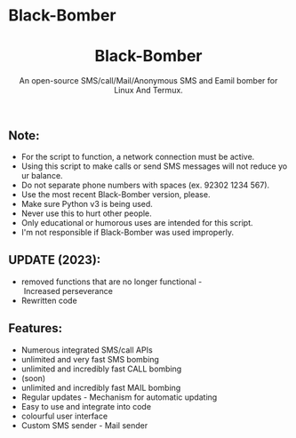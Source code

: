 # Black-Bomber
<h1 align="center">Black-Bomber</h1>
<p align="center">An open-source SMS/call/Mail/Anonymous SMS and Eamil bomber for Linux And Termux.</p><br>





## Note:

- For the script to function, a network connection must be active.
- Using this script to make calls or send SMS messages will not reduce your balance.
- Do not separate phone numbers with spaces (ex. 92302 1234 567).
- Use the most recent Black-Bomber version, please.
- Make sure Python v3 is being used.
- Never use this to hurt other people.
- Only educational or humorous uses are intended for this script.
- I'm not responsible if Black-Bomber was used improperly.


## UPDATE (2023):

- removed functions that are no longer functional
- Increased perseverance
- Rewritten code


## Features:

- Numerous integrated SMS/call APIs
- unlimited and very fast SMS bombing
- unlimited and incredibly fast CALL bombing
- (soon)
- unlimited and incredibly fast MAIL bombing
- Regular updates
- Mechanism for automatic updating
- Easy to use and integrate into code
- colourful user interface
- Custom SMS sender
- Mail sender
 
